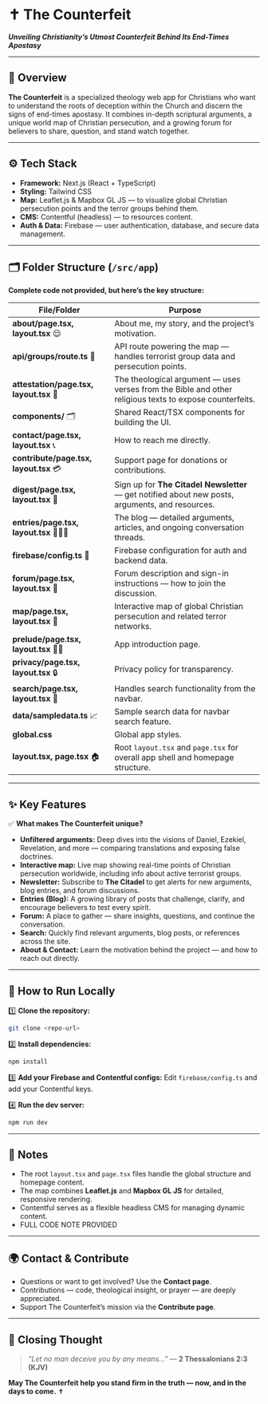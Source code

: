 # ✝️ The Counterfeit

***Unveiling Christianity’s Utmost Counterfeit Behind Its End-Times Apostasy***

---

## 📖 Overview

**The Counterfeit** is a specialized theology web app for Christians who want to understand the roots of deception within the Church and discern the signs of end-times apostasy. It combines in-depth scriptural arguments, a unique world map of Christian persecution, and a growing forum for believers to share, question, and stand watch together.

---

## ⚙️ Tech Stack

* **Framework:** Next.js (React + TypeScript)
* **Styling:** Tailwind CSS
* **Map:** Leaflet.js & Mapbox GL JS — to visualize global Christian persecution points and the terror groups behind them.
* **CMS:** Contentful (headless) — to resources content.
* **Auth & Data:** Firebase — user authentication, database, and secure data management.

---

## 🗂️ Folder Structure (`/src/app`)

**Complete code not provided, but here’s the key structure:**

| File/Folder                              | Purpose                                                                                                 |
| ---------------------------------------- | ------------------------------------------------------------------------------------------------------- |
| **about/page.tsx, layout.tsx** 😌        | About me, my story, and the project’s motivation.                                                    |
| **api/groups/route.ts** 📡               | API route powering the map — handles terrorist group data and persecution points.                       |
| **attestation/page.tsx, layout.tsx** 📖  | The theological argument — uses verses from the Bible and other religious texts to expose counterfeits. |
| **components/** 🗂️                      | Shared React/TSX components for building the UI.                                                        |
| **contact/page.tsx, layout.tsx** 📞      | How to reach me directly.                                                                              |
| **contribute/page.tsx, layout.tsx** 💳   | Support page for donations or contributions.                                                            |
| **digest/page.tsx, layout.tsx** 📨       | Sign up for **The Citadel Newsletter** — get notified about new posts, arguments, and resources.        |
| **entries/page.tsx, layout.tsx** 👩🏾‍💻 | The blog — detailed arguments, articles, and ongoing conversation threads.                              |
| **firebase/config.ts** 📀                | Firebase configuration for auth and backend data.                                                       |
| **forum/page.tsx, layout.tsx** 🌉        | Forum description and sign-in instructions — how to join the discussion.                                |
| **map/page.tsx, layout.tsx** 🗾          | Interactive map of global Christian persecution and related terror networks.                            |
| **prelude/page.tsx, layout.tsx** 👋🏾    | App introduction page.                                                                       |
| **privacy/page.tsx, layout.tsx** 🔒      | Privacy policy for transparency.                                                                        |
| **search/page.tsx, layout.tsx** 🔎       | Handles search functionality from the navbar.                                                           |
| **data/sampledata.ts** 📈                | Sample search data for navbar search feature.                                                             |
| **global.css**                           | Global app styles.                                                                                      |
| **layout.tsx, page.tsx** 🏠              | Root `layout.tsx` and `page.tsx` for overall app shell and homepage structure.                          |

---

## ✨ Key Features

✅ **What makes The Counterfeit unique?**

* **Unfiltered arguments:** Deep dives into the visions of Daniel, Ezekiel, Revelation, and more — comparing translations and exposing false doctrines.
* **Interactive map:** Live map showing real-time points of Christian persecution worldwide, including info about active terrorist groups.
* **Newsletter:** Subscribe to **The Citadel** to get alerts for new arguments, blog entries, and forum discussions.
* **Entries (Blog):** A growing library of posts that challenge, clarify, and encourage believers to test every spirit.
* **Forum:** A place to gather — share insights, questions, and continue the conversation.
* **Search:** Quickly find relevant arguments, blog posts, or references across the site.
* **About & Contact:** Learn the motivation behind the project — and how to reach out directly.

---

## 🚀 How to Run Locally

1️⃣ **Clone the repository:**

```bash
git clone <repo-url>
```

2️⃣ **Install dependencies:**

```bash
npm install
```

3️⃣ **Add your Firebase and Contentful configs:**
Edit `firebase/config.ts` and add your Contentful keys.

4️⃣ **Run the dev server:**

```bash
npm run dev
```

---

## 📝 Notes

* The root `layout.tsx` and `page.tsx` files handle the global structure and homepage content.
* The map combines **Leaflet.js** and **Mapbox GL JS** for detailed, responsive rendering.
* Contentful serves as a flexible headless CMS for managing dynamic content.
* FULL CODE NOTE PROVIDED

---

## 🌍 Contact & Contribute

* Questions or want to get involved? Use the **Contact page**.
* Contributions — code, theological insight, or prayer — are deeply appreciated.
* Support The Counterfeit’s mission via the **Contribute page**.

---

## 📜 Closing Thought

> *“Let no man deceive you by any means…”* — **2 Thessalonians 2:3 (KJV)**

**May The Counterfeit help you stand firm in the truth — now, and in the days to come.** ✝️

